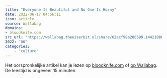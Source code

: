 ```yaml
---
title: "Everyone Is Beautiful and No One Is Horny"
date: 2022-06-17 04:56:11
icon: article
source: Wallabag
domains:
- bloodknife.com
src_url: "https://wallabag.thewiserbit.nl/share/62acf98a200599.14421886"
2022: "06"
categories:
    - "culture"
---
```

Het oorspronkelijke artikel kan je lezen op [bloodknife.com](https://bloodknife.com/everyone-beautiful-no-one-horny/) of [op Wallabag](https://wallabag.thewiserbit.nl/share/62acf98a200599.14421886). De leestijd is ongeveer 15 minuten.
